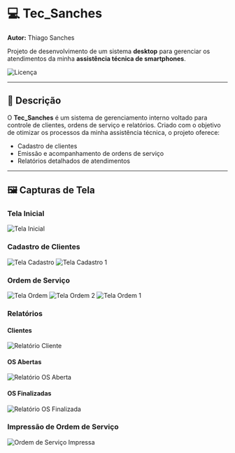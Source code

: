 # 💻 Tec_Sanches

**Autor:** Thiago Sanches

Projeto de desenvolvimento de um sistema **desktop** para gerenciar os atendimentos da minha **assistência técnica de smartphones**.

![Licença](https://img.shields.io/github/license/sanchessky/Tec_sanches)

---

## 📌 Descrição

O **Tec_Sanches** é um sistema de gerenciamento interno voltado para controle de clientes, ordens de serviço e relatórios. Criado com o objetivo de otimizar os processos da minha assistência técnica, o projeto oferece:

- Cadastro de clientes
- Emissão e acompanhamento de ordens de serviço
- Relatórios detalhados de atendimentos

---

## 🖼️ Capturas de Tela

### Tela Inicial
![Tela Inicial](/src/public/img/TelaInicio.png)

### Cadastro de Clientes
![Tela Cadastro](/src/public/img/TelaCadastro.png)
![Tela Cadastro 1](/src/public/img/TelaCadastro1.png)

### Ordem de Serviço
![Tela Ordem](/src/public/img/TelaOrdem.png)
![Tela Ordem 2](/src/public/img/TelaOrdem2.png)
![Tela Ordem 1](/src/public/img/TelaOrdem1.png)

### Relatórios
#### Clientes
![Relatório Cliente](/src/public/img/RelatorioCliente.png)

#### OS Abertas
![Relatório OS Aberta](/src/public/img/RelatorioOsAberta.png)

#### OS Finalizadas
![Relatório OS Finalizada](/src/public/img/RelatorioOsFinalizada.png)

### Impressão de Ordem de Serviço
![Ordem de Serviço Impressa](/src/public/img/OrdemService.png)
